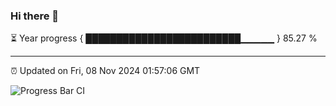 ### Hi there 👋

⏳ Year progress { █████████████████████████▁▁▁▁▁ } 85.27 %

---

⏰ Updated on Fri, 08 Nov 2024 01:57:06 GMT

![Progress Bar CI](https://github.com/IshwaranRudhara/GIT-ACTION/workflows/Progress%20Bar%20CI/badge.svg)
